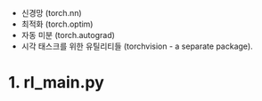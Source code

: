 

- 신경망 (torch.nn)
- 최적화 (torch.optim)
- 자동 미분 (torch.autograd)
- 시각 태스크를 위한 유틸리티들 (torchvision - a separate package).




# 1. rl_main.py
